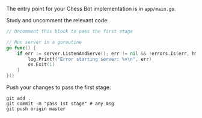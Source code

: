 The entry point for your Chess Bot implementation is in `app/main.go`.

Study and uncomment the relevant code:

```go
// Uncomment this block to pass the first stage

// Run server in a goroutine
go func() {
	if err := server.ListenAndServe(); err != nil && !errors.Is(err, http.ErrServerClosed) {
		log.Printf("Error starting server: %v\n", err)
		os.Exit(1)
	}
}()
```

Push your changes to pass the first stage:

```
git add .
git commit -m "pass 1st stage" # any msg
git push origin master
```
